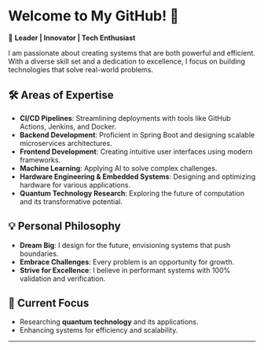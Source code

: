 # Welcome to My GitHub! 👋

🌟 **Leader | Innovator | Tech Enthusiast**

I am passionate about creating systems that are both powerful and efficient. With a diverse skill set and a dedication to excellence, I focus on building technologies that solve real-world problems.

## 🛠️ Areas of Expertise
- **CI/CD Pipelines**: Streamlining deployments with tools like GitHub Actions, Jenkins, and Docker.
- **Backend Development**: Proficient in Spring Boot and designing scalable microservices architectures.
- **Frontend Development**: Creating intuitive user interfaces using modern frameworks.
- **Machine Learning**: Applying AI to solve complex challenges.
- **Hardware Engineering & Embedded Systems**: Designing and optimizing hardware for various applications.
- **Quantum Technology Research**: Exploring the future of computation and its transformative potential.

## 💡 Personal Philosophy
- **Dream Big**: I design for the future, envisioning systems that push boundaries.
- **Embrace Challenges**: Every problem is an opportunity for growth.
- **Strive for Excellence**: I believe in performant systems with 100% validation and verification.

## 🌱 Current Focus
- Researching **quantum technology** and its applications.
- Enhancing systems for efficiency and scalability.

---
